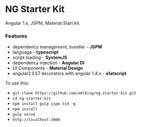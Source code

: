 # NG Starter Kit

Angular 1.x, JSPM,  Material Start kit.

### Features 
* dependency management, bundler - **JSPM**
* language - **typescript**
* script loading - **SystemJS**
* dependency injection - **Angular DI**
* UI Components - **Material Design**
* angular2 ES7 decorators with angular 1.4.x - **a1atscript**


To use this:

* `git clone https://github.com/xmlking/ng-starter-kit.git`
* `cd ng-starter-kit`
* `npm install gulp jspm tsd -g`
* `npm install`
* `gulp serve`
* `http://localhost:3000`
